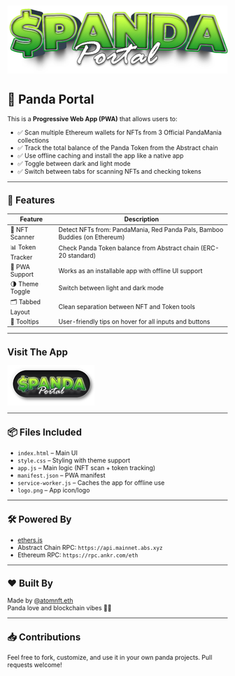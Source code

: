 ![Header](Images/mainheader.png)

# 🐼 Panda Portal

This is a **Progressive Web App (PWA)** that allows users to:

- ✅ Scan multiple Ethereum wallets for NFTs from 3 Official PandaMania collections
- ✅ Track the total balance of the Panda Token from the Abstract chain
- ✅ Use offline caching and install the app like a native app
- ✅ Toggle between dark and light mode
- ✅ Switch between tabs for scanning NFTs and checking tokens

---

## 🚀 Features

| Feature                | Description                                                                 |
|------------------------|-----------------------------------------------------------------------------|
| 🧾 NFT Scanner         | Detect NFTs from: PandaMania, Red Panda Pals, Bamboo Buddies (on Ethereum) |
| 📊 Token Tracker       | Check Panda Token balance from Abstract chain (ERC-20 standard)             |
| 📱 PWA Support         | Works as an installable app with offline UI support                         |
| 🌗 Theme Toggle        | Switch between light and dark mode                                          |
| 🗂️ Tabbed Layout       | Clean separation between NFT and Token tools                                |
| 🧠 Tooltips            | User-friendly tips on hover for all inputs and buttons                      |

---

## Visit The App

[![](https://github.com/ATOMNFT/Panda-Portal/blob/main/Images/panda-portal-link.png)](https://atomnft.github.io/Panda-Portal/)

---

## 📦 Files Included

- `index.html` – Main UI
- `style.css` – Styling with theme support
- `app.js` – Main logic (NFT scan + token tracking)
- `manifest.json` – PWA manifest
- `service-worker.js` – Caches the app for offline use
- `logo.png` – App icon/logo

---

## 🛠️ Powered By

- [ethers.js](https://docs.ethers.org/)
- Abstract Chain RPC: `https://api.mainnet.abs.xyz`
- Ethereum RPC: `https://rpc.ankr.com/eth`

---

## ❤️ Built By

Made by [@atomnft.eth](https://github.com/ATOMNFT)  
Panda love and blockchain vibes 🐼💖

---

## 📥 Contributions

Feel free to fork, customize, and use it in your own panda projects. Pull requests welcome!
